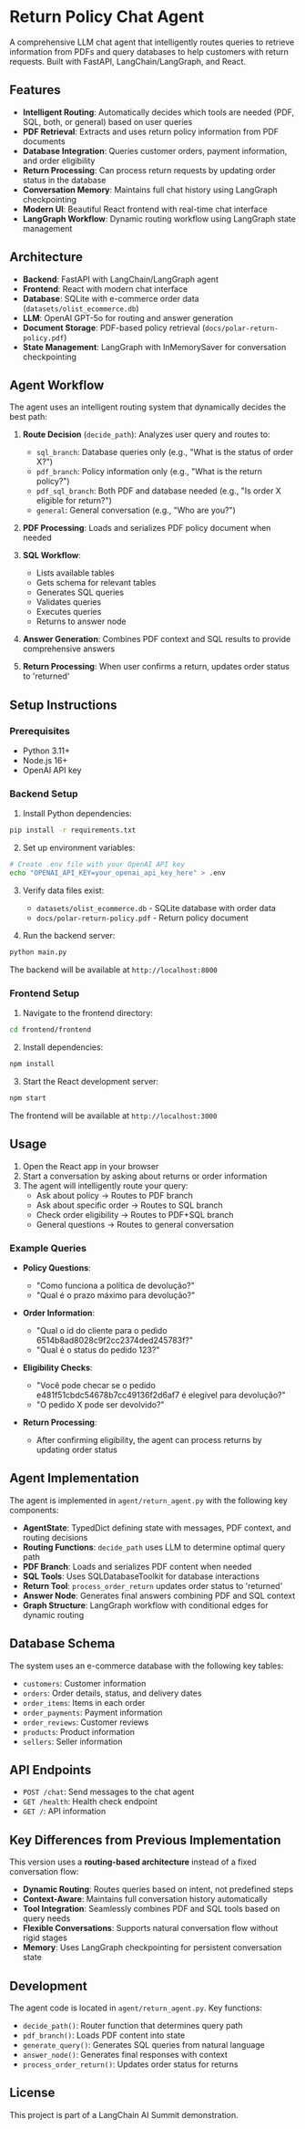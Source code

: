 # Return Policy Chat Agent

A comprehensive LLM chat agent that intelligently routes queries to retrieve information from PDFs and query databases to help customers with return requests. Built with FastAPI, LangChain/LangGraph, and React.

## Features

- **Intelligent Routing**: Automatically decides which tools are needed (PDF, SQL, both, or general) based on user queries
- **PDF Retrieval**: Extracts and uses return policy information from PDF documents
- **Database Integration**: Queries customer orders, payment information, and order eligibility
- **Return Processing**: Can process return requests by updating order status in the database
- **Conversation Memory**: Maintains full chat history using LangGraph checkpointing
- **Modern UI**: Beautiful React frontend with real-time chat interface
- **LangGraph Workflow**: Dynamic routing workflow using LangGraph state management

## Architecture

- **Backend**: FastAPI with LangChain/LangGraph agent
- **Frontend**: React with modern chat interface
- **Database**: SQLite with e-commerce order data (`datasets/olist_ecommerce.db`)
- **LLM**: OpenAI GPT-5o for routing and answer generation
- **Document Storage**: PDF-based policy retrieval (`docs/polar-return-policy.pdf`)
- **State Management**: LangGraph with InMemorySaver for conversation checkpointing

## Agent Workflow

The agent uses an intelligent routing system that dynamically decides the best path:

1. **Route Decision** (`decide_path`): Analyzes user query and routes to:
   - `sql_branch`: Database queries only (e.g., "What is the status of order X?")
   - `pdf_branch`: Policy information only (e.g., "What is the return policy?")
   - `pdf_sql_branch`: Both PDF and database needed (e.g., "Is order X eligible for return?")
   - `general`: General conversation (e.g., "Who are you?")

2. **PDF Processing**: Loads and serializes PDF policy document when needed

3. **SQL Workflow**: 
   - Lists available tables
   - Gets schema for relevant tables
   - Generates SQL queries
   - Validates queries
   - Executes queries
   - Returns to answer node

4. **Answer Generation**: Combines PDF context and SQL results to provide comprehensive answers

5. **Return Processing**: When user confirms a return, updates order status to 'returned'

## Setup Instructions

### Prerequisites

- Python 3.11+
- Node.js 16+
- OpenAI API key

### Backend Setup

1. Install Python dependencies:
```bash
pip install -r requirements.txt
```

2. Set up environment variables:
```bash
# Create .env file with your OpenAI API key
echo "OPENAI_API_KEY=your_openai_api_key_here" > .env
```

3. Verify data files exist:
   - `datasets/olist_ecommerce.db` - SQLite database with order data
   - `docs/polar-return-policy.pdf` - Return policy document

4. Run the backend server:
```bash
python main.py
```

The backend will be available at `http://localhost:8000`

### Frontend Setup

1. Navigate to the frontend directory:
```bash
cd frontend/frontend
```

2. Install dependencies:
```bash
npm install
```

3. Start the React development server:
```bash
npm start
```

The frontend will be available at `http://localhost:3000`

## Usage

1. Open the React app in your browser
2. Start a conversation by asking about returns or order information
3. The agent will intelligently route your query:
   - Ask about policy → Routes to PDF branch
   - Ask about specific order → Routes to SQL branch
   - Check order eligibility → Routes to PDF+SQL branch
   - General questions → Routes to general conversation

### Example Queries

- **Policy Questions**: 
  - "Como funciona a política de devolução?"
  - "Qual é o prazo máximo para devolução?"

- **Order Information**:
  - "Qual o id do cliente para o pedido 6514b8ad8028c9f2cc2374ded245783f?"
  - "Qual é o status do pedido 123?"

- **Eligibility Checks**:
  - "Você pode checar se o pedido e481f51cbdc54678b7cc49136f2d6af7 é elegível para devolução?"
  - "O pedido X pode ser devolvido?"

- **Return Processing**:
  - After confirming eligibility, the agent can process returns by updating order status

## Agent Implementation

The agent is implemented in `agent/return_agent.py` with the following key components:

- **AgentState**: TypedDict defining state with messages, PDF context, and routing decisions
- **Routing Functions**: `decide_path` uses LLM to determine optimal query path
- **PDF Branch**: Loads and serializes PDF content when needed
- **SQL Tools**: Uses SQLDatabaseToolkit for database interactions
- **Return Tool**: `process_order_return` updates order status to 'returned'
- **Answer Node**: Generates final answers combining PDF and SQL context
- **Graph Structure**: LangGraph workflow with conditional edges for dynamic routing

## Database Schema

The system uses an e-commerce database with the following key tables:

- `customers`: Customer information
- `orders`: Order details, status, and delivery dates
- `order_items`: Items in each order
- `order_payments`: Payment information
- `order_reviews`: Customer reviews
- `products`: Product information
- `sellers`: Seller information

## API Endpoints

- `POST /chat`: Send messages to the chat agent
- `GET /health`: Health check endpoint
- `GET /`: API information


## Key Differences from Previous Implementation

This version uses a **routing-based architecture** instead of a fixed conversation flow:

- **Dynamic Routing**: Routes queries based on intent, not predefined steps
- **Context-Aware**: Maintains full conversation history automatically
- **Tool Integration**: Seamlessly combines PDF and SQL tools based on query needs
- **Flexible Conversations**: Supports natural conversation flow without rigid stages
- **Memory**: Uses LangGraph checkpointing for persistent conversation state

## Development

The agent code is located in `agent/return_agent.py`. Key functions:

- `decide_path()`: Router function that determines query path
- `pdf_branch()`: Loads PDF content into state
- `generate_query()`: Generates SQL queries from natural language
- `answer_node()`: Generates final responses with context
- `process_order_return()`: Updates order status for returns

## License

This project is part of a LangChain AI Summit demonstration.
